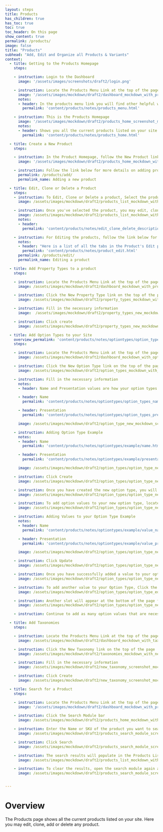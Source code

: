 ```yaml
---
layout: steps
title: Products
has_children: true
has_toc: true
toc: true
toc_header: On this page
show_content: true
permalink: /products/
image: false
title: "Products"
subhead: "Add, Edit and Organize all Products & Variants"
context:
  - title: Getting to the Products Homepage
    steps:

    - instruction: Login to the Dashboard
      image: '/assets/images/screenshots/draft2/login.png'

    - instruction: Locate the Products Menu Link at the top of the page
      image: '/assets/images/mockdown/draft2/dashboard_mockdown_with_products_menu_screenshot.jpg'
      notes:
      - header: In the products menu link you will find other helpful ways to keep your products organized.
        permalink: 'content/products/notes/products_menu.html'

    - instruction: This is the Products Homepage
      image: '/assets/images/mockdown/draft2/products_home_screenshot_mockdown.png'
      notes:
      - header: Shows you all the current products listed on your site. Here you can edit, clone, add or delete any product.
        permalink: 'content/products/notes/products_home.html'

  - title: Create a New Product
    steps:

    - instruction: In the Product Homepage, follow the New Product link in the Navigation Bar at the top of the page
      image: '/assets/images/mockdown/draft2/products_home_mockdown_with_new_product_button.jpg'

    - instruction: Follow the link below for more details on adding products to your site
      permalink: /products/add/
      permalink_name: Adding a new product

  - title: Edit, Clone or Delete a Product
    steps:
    - instruction: To Edit, Clone or Delete a product, Select the product you want to edit from the products list on the products homepage
      image: /assets/images/mockdown/draft2/products_list_mockdown_with_products_header_screenshot.jpg/

    - instruction: Once you've selected the product, you may edit, clone or delete the products with the buttons located to the right of the screen
      image: /assets/images/mockdown/draft2/products_list_mockdown_with_edit_clone_delete_screenshot.jpg
      notes:
      - header:
        permalink: 'content/products/notes/edit_clone_delete_description.html'

    - instruction: For Editing the products, follow the link below for the guide to the Product's Edit page
      notes:
      - header: "Here is a list of all the tabs in the Product's Edit page:"
        permalink: 'content/products/notes/product_edit.html'
      permalink: /products/edit/
      permalink_name: Editing a product

  - title: Add Property Types to a product
    steps:

    - instruction: Locate the Products Menu Link at the top of the page and select Property Types
      image: /assets/images/mockdown/draft2/dashboard_mockdown_with_property_types_screenshot.jpg

    - instruction: Click the New Property Type link on the top of the page
      image: /assets/images/mockdown/draft2/property_types_mockdown_with_new_property_type_screenshot_dark.jpg

    - instruction: Fill in the necessary information
      image:  /assets/images/mockdown/draft2/property_types_new_mockdown_screenshot_dark.jpg

    - instruction: Click create
      image: /assets/images/mockdown/draft2/property_types_new_mockdown_screenshot_with_create_button_screenshot_dark.jpg

  - title: Add Option Types to your Site
    overview_permalink: 'content/products/notes/optiontypes/option_types.html'
    steps:

    - instruction: Locate the Products Menu Link at the top of the page and select Option Types
      image: /assets/images/mockdown/draft2/dashboard_mockdown_with_option_types_screenshot.jpg

    - instruction: Click the New Option Type link on the top of the page
      image: /assets/images/mockdown/draft2/option_types_mockdown_with_new_option_type_screenshot_dark.jpg

    - instruction: Fill in the necessary information
      notes:
      - header: Name and Presentation values are how your option types will be organized and labeled both to you and your users. These can be the same value but its optional to make them different.

      - header: Name
        permalink: 'content/products/notes/optiontypes/option_types_name.html'

      - header: Presentation
        permalink: 'content/products/notes/optiontypes/option_types_presentation.html'

      image: /assets/images/mockdown/draft2/option_type_new_mockdown_screenshot_dark.jpg

    - instruction: Adding Option Type Example
      notes:
      - header: Name
        permalink: 'content/products/notes/optiontypes/example/name.html'

      - header: Presentation
        permalink: 'content/products/notes/optiontypes/example/presentation.html'

      image: /assets/images/mockdown/draft2/option_types/option_type_new_screenshot_example_mockdown_dark.jpg

    - instruction: Click Create
      image: /assets/images/mockdown/draft2/option_types/option_type_new_screenshot_example_mockdown_create.png

    - instruction: Once you have created the new option type, you will receive a success banner at the bottom of the screen and the option type will be open in the edit page for you to add option values to your option type.
      image: /assets/images/mockdown/draft2/option_types/option_type_new_example_successful_out_dark.jpg

    - instruction: To add option values to your new option type, locate the available slot at the bottom of the page
      image: /assets/images/mockdown/draft2/option_types/option_type_new_example_successful_post_full_out_available_slot_dark.jpg

    - instruction: Adding Values to your Option Type Example
      notes:
      - header: Name
        permalink: 'content/products/notes/optiontypes/example/value_name.html'

      - header: Presentation
        permalink: 'content/products/notes/optiontypes/example/value_presentation.html'

      image: /assets/images/mockdown/draft2/option_types/option_type_new_example_successful_post_full_out_example_dark.jpg

    - instruction: Click Update
      image: /assets/images/mockdown/draft2/option_types/option_type_new_example_successful_post_full_out_example_dark_create_button.jpg

    - instruction: Once you have successfully added a value to your option type, you will receive a success banner at the bottom of the page
      image: /assets/images/mockdown/draft2/option_types/option_type_new_example_successful_out_dark.jpg

    - instruction: To add another value to your Option Type, Click the Add Option Value button at the top of the page
      image: /assets/images/mockdown/draft2/option_types/option_type_edit_page_out_add_option_value_button_dark.jpg

    - instruction: Another slot will appear at the bottom of the page for you to add another value
      image: /assets/images/mockdown/draft2/option_types/option_type_new_example_successful_post_full_adding_value_successful_post_new_value_slot_out_dark.jpg

    - instruction: Continue to add as many option values that are necessary to your option type

  - title: Add Taxonomies
    steps:

    - instruction: Locate the Products Menu Link at the top of the page and select Taxonomies
      image: /assets/images/mockdown/draft2/dashboard_mockdown_with_taxonomies_screenshot_dark.jpg

    - instruction: Click the New Taxonomy link on the top of the page
      image: /assets/images/mockdown/draft2/taxonomies_mockdown_with_new_taxonomy_screenshot.jpg

    - instruction: Fill in the necessary information
      image: /assets/images/mockdown/draft2/new_taxonomy_screenshot_mockdown_dark.jpg

    - instruction: Click Create
      image: /assets/images/mockdown/draft2/new_taxonomy_screenshot_mockdown_with_create_button_dark.jpg

  - title: Search for a Product
    steps:

    - instruction: Locate the Products Menu Link at the top of the page
      image: '/assets/images/mockdown/draft2/dashboard_mockdown_with_products_menu_screenshot.jpg'

    - instruction: Click the Search Module bar
      image: /assets/images/mockdown/draft2/products_home_mockdown_with_search_module_dark.jpg

    - instruction: Enter the Name or SKU of the product you want to search for
      image: /assets/images/mockdown/draft2/products_search_module_screenshot_mockdown_dark.jpg

    - instruction: Click Search
      image: /assets/images/mockdown/draft2/products_search_module_screenshot_mockdown_with_search_button_dark.jpg

    - instruction: The search results will populate in the Products List box underneath the search module
      image: /assets/images/mockdown/draft2/products_list_mockdown_with_products_header_screenshot.jpg/

    - instruction: To clear the results, open the search module again and click Clear
      image: /assets/images/mockdown/draft2/products_search_module_screenshot_mockdown_with_clear_button_dark.jpg


---
```


# Overview

The Products page shows all the current products listed on your site. Here you may edit, clone, add or delete any product.

